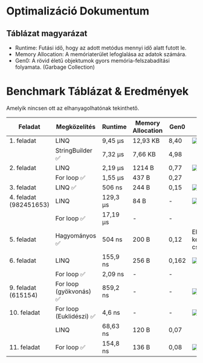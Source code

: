 # Optimalizáció Dokumentum

## Táblázat magyarázat

- Runtime: Futási idő, hogy az adott metódus mennyi idő alatt futott le.
- Memory Allocation: A memóriaterület lefoglalása az adatok számára.
- Gen0: A rövid életű objektumok gyors memória-felszabadítási folyamata. (Garbage Collection)

# Benchmark Táblázat & Eredmények

Amelyik nincsen ott az elhanyagolhatónak tekinthető. 

| Feladat | Megközelítés | Runtime | Memory Allocation | Gen0 | Kép |
|---------|-------------|-------------|------------------|------------------|---|
| 1. feladat | LINQ | 9,45 μs | 12,93 KB | 8,40 | ![](https://i.imgur.com/8el0Sgg.png)
| | StringBuilder ✅ | 7,32 μs | 7,66 KB | 4,98 |
| 2. feladat | LINQ | 2,19 μs | 1214 B | 0,77 | ![](https://i.imgur.com/z4liOmx.png)
| | For loop ✅ | 1,55 μs | 437 B | 0,27 |
| 3. feladat | LINQ ✅ | 506 ns | 244 B | 0,15 | ![](https://i.imgur.com/At2Lquq.png)
| 4. feladat (982451653) | LINQ  | 129,3 μs | 84 B | - | ![](https://i.imgur.com/93JU2Dq.png)
| | For loop ✅ | 17,19 μs | - | - |
| 5. feladat | Hagyományos ✅ | 504 ns | 200 B | 0,12 | Elfelejtettem képet csinálni
| 6. feladat | LINQ  | 155,9 ns | 256 B | 0,162 | ![](https://i.imgur.com/v8Tx3LP.png)
| | For loop ✅ | 2,09 ns | - | - |
| 9. feladat (615154) | For loop (gyökvonás) ✅ | 859,2 ns | - | - | ![](https://i.imgur.com/Jr84MMM.png)
| 10. feladat | For loop (Euklidészi) ✅ | 4,6 ns | - | - | ![](https://i.imgur.com/xctvPZD.png)
| | LINQ  | 68,63 ns | 120 B | 0,07 |
| 11. feladat | For loop ✅ | 154,8 ns | 136 B | 0,08 | ![](https://i.imgur.com/hWGQBaF.png)
